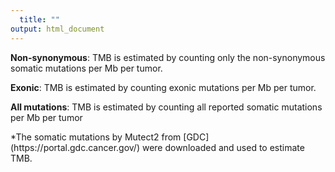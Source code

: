```yaml
---
  title: ""
output: html_document
---
```

  <b>Non-synonymous</b>: TMB is estimated by counting only the non-synonymous somatic mutations per Mb per tumor. </p>
  <p><b>Exonic</b>: TMB is estimated by counting exonic mutations per Mb per tumor. </p>
  <p><b>All mutations</b>: TMB is estimated by counting all reported somatic mutations per Mb per tumor </p>
  
  <p>*The somatic mutations by Mutect2 from [GDC](https://portal.gdc.cancer.gov/) were downloaded and used to estimate TMB.</p>